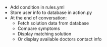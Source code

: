 - Add condition in rules.yml
- Store user info to database in action.py
- At the end of conversation:
	- Fetch solution data from database
	- Compare symptoms
	- Display matching solution
	- Or display available doctors contact info